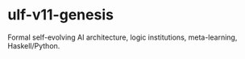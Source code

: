 # ulf-v11-genesis
Formal self-evolving AI architecture, logic institutions, meta-learning, Haskell/Python.
